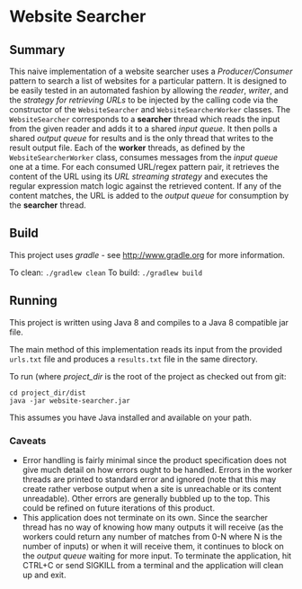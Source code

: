 # Website Searcher

## Summary
This naive implementation of a website searcher uses a *Producer/Consumer* pattern to search a list of websites
for a particular pattern. It is designed to be easily tested in an automated fashion by allowing the *reader*, *writer*,
and the *strategy for retrieving URLs* to be injected by the calling code via the constructor of the `WebsiteSearcher`
and `WebsiteSearcherWorker` classes. The `WebsiteSearcher` corresponds to a **searcher** thread which reads the input
from the given reader and adds it to a shared *input queue.* It then polls a shared *output queue* for results and is the
only thread that writes to the result output file. Each of the **worker** threads, as defined by the
`WebsiteSearcherWorker` class, consumes messages from the *input queue* one at a time. For each consumed URL/regex
pattern pair, it retrieves the content of the URL using its *URL streaming strategy* and executes the regular
expression match logic against the retrieved content. If any of the content matches, the URL is added to the *output
queue* for consumption by the **searcher** thread.

## Build
This project uses *gradle* - see <http://www.gradle.org> for more information.

To clean: `./gradlew clean`
To build: `./gradlew build`

## Running
This project is written using Java 8 and compiles to a Java 8 compatible jar file.

The main method of this implementation reads its input from the provided `urls.txt` file and produces a `results.txt`
file in the same directory.

To run (where *project_dir* is the root of the project as checked out from git:
```
cd project_dir/dist
java -jar website-searcher.jar
```
This assumes you have Java installed and available on your path.

### Caveats
* Error handling is fairly minimal since the product specification does not give much detail on how errors ought to
be handled. Errors in the worker threads are printed to standard error and ignored (note that this may create rather
verbose output when a site is unreachable or its content unreadable). Other errors are generally bubbled up to the top.
This could be refined on future iterations of this product.
* This application does not terminate on its own. Since the searcher thread has no way of knowing how many
outputs it will receive (as the workers could return any number of matches from 0-N where N is the number of inputs)
or when it will receive them, it continues to block on the *output queue* waiting for more input. To terminate the
application, hit CTRL+C or send SIGKILL from a terminal and the application will clean up and exit.
